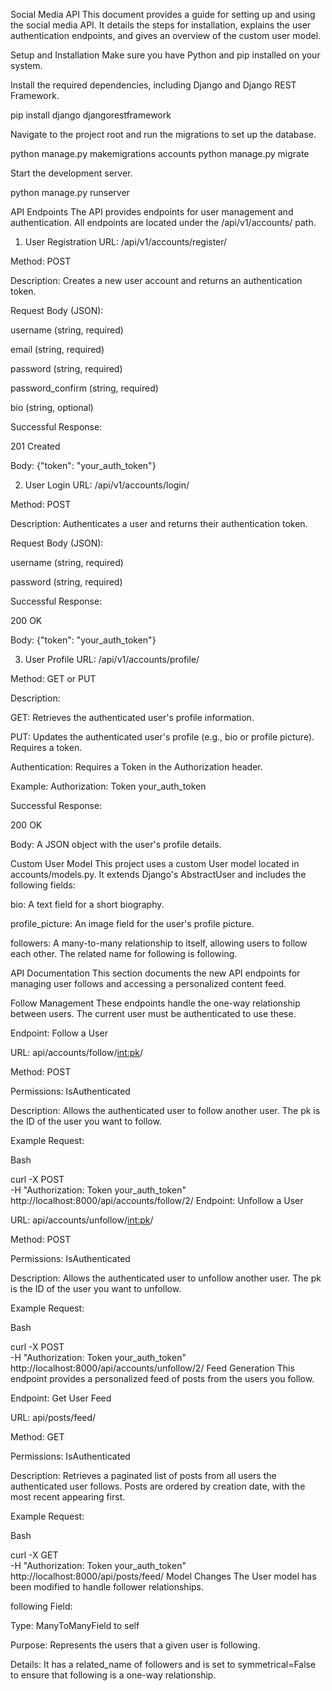 Social Media API
This document provides a guide for setting up and using the social media API. It details the steps for installation, explains the user authentication endpoints, and gives an overview of the custom user model.

Setup and Installation
Make sure you have Python and pip installed on your system.

Install the required dependencies, including Django and Django REST Framework.

pip install django djangorestframework

Navigate to the project root and run the migrations to set up the database.

python manage.py makemigrations accounts
python manage.py migrate

Start the development server.

python manage.py runserver

API Endpoints
The API provides endpoints for user management and authentication. All endpoints are located under the /api/v1/accounts/ path.

1. User Registration
URL: /api/v1/accounts/register/

Method: POST

Description: Creates a new user account and returns an authentication token.

Request Body (JSON):

username (string, required)

email (string, required)

password (string, required)

password_confirm (string, required)

bio (string, optional)

Successful Response:

201 Created

Body: {"token": "your_auth_token"}

2. User Login
URL: /api/v1/accounts/login/

Method: POST

Description: Authenticates a user and returns their authentication token.

Request Body (JSON):

username (string, required)

password (string, required)

Successful Response:

200 OK

Body: {"token": "your_auth_token"}

3. User Profile
URL: /api/v1/accounts/profile/

Method: GET or PUT

Description:

GET: Retrieves the authenticated user's profile information.

PUT: Updates the authenticated user's profile (e.g., bio or profile picture). Requires a token.

Authentication: Requires a Token in the Authorization header.

Example: Authorization: Token your_auth_token

Successful Response:

200 OK

Body: A JSON object with the user's profile details.

Custom User Model
This project uses a custom User model located in accounts/models.py. It extends Django's AbstractUser and includes the following fields:

bio: A text field for a short biography.

profile_picture: An image field for the user's profile picture.

followers: A many-to-many relationship to itself, allowing users to follow each other. The related name for following is following.

API Documentation
This section documents the new API endpoints for managing user follows and accessing a personalized content feed.

Follow Management
These endpoints handle the one-way relationship between users. The current user must be authenticated to use these.

Endpoint: Follow a User

URL: api/accounts/follow/<int:pk>/

Method: POST

Permissions: IsAuthenticated

Description: Allows the authenticated user to follow another user. The pk is the ID of the user you want to follow.

Example Request:

Bash

curl -X POST \
  -H "Authorization: Token your_auth_token" \
  http://localhost:8000/api/accounts/follow/2/
Endpoint: Unfollow a User

URL: api/accounts/unfollow/<int:pk>/

Method: POST

Permissions: IsAuthenticated

Description: Allows the authenticated user to unfollow another user. The pk is the ID of the user you want to unfollow.

Example Request:

Bash

curl -X POST \
  -H "Authorization: Token your_auth_token" \
  http://localhost:8000/api/accounts/unfollow/2/
Feed Generation
This endpoint provides a personalized feed of posts from the users you follow.

Endpoint: Get User Feed

URL: api/posts/feed/

Method: GET

Permissions: IsAuthenticated

Description: Retrieves a paginated list of posts from all users the authenticated user follows. Posts are ordered by creation date, with the most recent appearing first.

Example Request:

Bash

curl -X GET \
  -H "Authorization: Token your_auth_token" \
  http://localhost:8000/api/posts/feed/
Model Changes
The User model has been modified to handle follower relationships.

following Field:

Type: ManyToManyField to self

Purpose: Represents the users that a given user is following.

Details: It has a related_name of followers and is set to symmetrical=False to ensure that following is a one-way relationship.